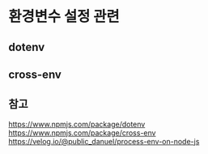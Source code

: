 # 환경변수 설정 관련 

## dotenv 

## cross-env

## 참고 
https://www.npmjs.com/package/dotenv  
https://www.npmjs.com/package/cross-env  
https://velog.io/@public_danuel/process-env-on-node-js  